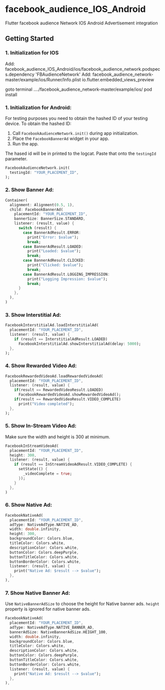 # facebook_audience_IOS_Android
Flutter facebook audience Network IOS Android Advertisement integration


## Getting Started

### 1. Initialization for IOS
  Add: facebook_audience_IOS_Android/ios/facebook_audience_network.podspec
       s.dependency 'FBAudienceNetwork'
  Add: facebook_audience_network-master/example/ios/Runner/Info.plist
      <key>io.flutter.embedded_views_preview</key>
      <true/>

  goto terminal ..../facebook_audience_network-master/example/ios/
      pod install


### 1. Initialization for Android:

For testing purposes you need to obtain the hashed ID of your testing device. To obtain the hashed ID:

1. Call `FacebookAudienceNetwork.init()` during app initialization.
2. Place the `FacebookBannerAd` widget in your app.
3. Run the app.

The hased id will be in printed to the logcat. Paste that onto the `testingId` parameter.

```dart
FacebookAudienceNetwork.init(
  testingId: "YOUR_PLACEMENT_ID",
);
```
### 2. Show Banner Ad:

```dart
Container(
  alignment: Alignment(0.5, 1),
  child: FacebookBannerAd(
    placementId: "YOUR_PLACEMENT_ID",
    bannerSize: BannerSize.STANDARD,
    listener: (result, value) {
      switch (result) {
        case BannerAdResult.ERROR:
          print("Error: $value");
          break;
        case BannerAdResult.LOADED:
          print("Loaded: $value");
          break;
        case BannerAdResult.CLICKED:
          print("Clicked: $value");
          break;
        case BannerAdResult.LOGGING_IMPRESSION:
          print("Logging Impression: $value");
          break;
      }
    },
  ),
)
```

### 3. Show Interstitial Ad:

```dart
FacebookInterstitialAd.loadInterstitialAd(
  placementId: "YOUR_PLACEMENT_ID",
  listener: (result, value) {
    if (result == InterstitialAdResult.LOADED)
      FacebookInterstitialAd.showInterstitialAd(delay: 5000);
  },
);
```
### 4. Show Rewarded Video Ad:

```dart
FacebookRewardedVideoAd.loadRewardedVideoAd(
  placementId: "YOUR_PLACEMENT_ID",
  listener: (result, value) {
    if(result == RewardedVideoResult.LOADED)
      FacebookRewardedVideoAd.showRewardedVideoAd();
    if(result == RewardedVideoResult.VIDEO_COMPLETE)
      print("Video completed");
  },
);
```

### 5. Show In-Stream Video Ad:
Make sure the width and height is 300 at minimum.

```dart
FacebookInStreamVideoAd(
  placementId: "YOUR_PLACEMENT_ID",
  height: 300,
  listener: (result, value) {
    if (result == InStreamVideoAdResult.VIDEO_COMPLETE) {
      setState(() {
        _videoComplete = true;
      });
    }
  },
)
```

### 6. Show Native Ad:

```dart
FacebookNativeAd(
  placementId: "YOUR_PLACEMENT_ID",
  adType: NativeAdType.NATIVE_AD,
  width: double.infinity,
  height: 300,
  backgroundColor: Colors.blue,
  titleColor: Colors.white,
  descriptionColor: Colors.white,
  buttonColor: Colors.deepPurple,
  buttonTitleColor: Colors.white,
  buttonBorderColor: Colors.white,
  listener: (result, value) {
    print("Native Ad: $result --> $value");
  },
),
```

### 7. Show Native Banner Ad:
Use `NativeBannerAdSize` to choose the height for Native banner ads. `height` property is ignored for native banner ads.

```dart
FacebookNativeAd(
  placementId: "YOUR_PLACEMENT_ID",
  adType: NativeAdType.NATIVE_BANNER_AD,
  bannerAdSize: NativeBannerAdSize.HEIGHT_100,
  width: double.infinity,
  backgroundColor: Colors.blue,
  titleColor: Colors.white,
  descriptionColor: Colors.white,
  buttonColor: Colors.deepPurple,
  buttonTitleColor: Colors.white,
  buttonBorderColor: Colors.white,
  listener: (result, value) {
    print("Native Ad: $result --> $value");
  },
),
```
